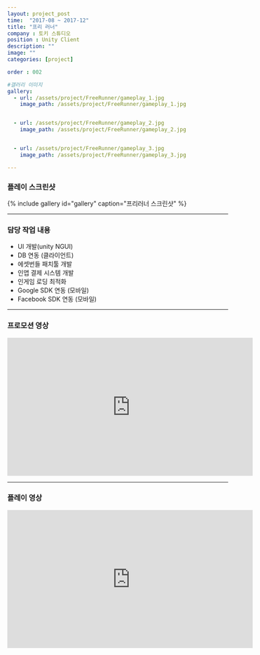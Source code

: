 ```yaml
---
layout: project_post
time:  "2017-08 ~ 2017-12"
title: "프리 러너"
company : 토키 스튜디오
position : Unity Client
description: ""
image: ""
categories: [project]

order : 002

#갤러리 이미지
gallery:
  - url: /assets/project/FreeRunner/gameplay_1.jpg
    image_path: /assets/project/FreeRunner/gameplay_1.jpg


  - url: /assets/project/FreeRunner/gameplay_2.jpg
    image_path: /assets/project/FreeRunner/gameplay_2.jpg


  - url: /assets/project/FreeRunner/gameplay_3.jpg
    image_path: /assets/project/FreeRunner/gameplay_3.jpg

---
```


### 플레이 스크린샷
{% include gallery id="gallery" caption="프리러너 스크린샷" %}

---
### 담당 작업 내용
  - UI 개발(unity NGUI)
  - DB 연동 (클라이언트)
  - 에셋번들 패치툴 개발
  - 인앱 결제 시스템 개발
  - 인게임 로딩 최적화
  - Google SDK 연동 (모바일)
  - Facebook SDK 연동 (모바일)

---
### 프로모션 영상
<iframe width="560" height="315" src="https://www.youtube.com/embed/K0WWxq6mFWE" frameborder="0" allow="accelerometer; autoplay; encrypted-media; gyroscope; picture-in-picture" allowfullscreen></iframe>

---
### 플레이 영상
<iframe width="560" height="315" src="https://www.youtube.com/embed/YGzwfYL5XCA" frameborder="0" allow="accelerometer; autoplay; encrypted-media; gyroscope; picture-in-picture" allowfullscreen></iframe>
